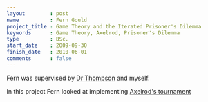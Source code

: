 ```yaml
---
layout        : post
name          : Fern Gould
project_title : Game Theory and the Iterated Prisoner's Dilemma
keywords      : Game Theory, Axelrod, Prisoner's Dilemma
type          : BSc.
start_date    : 2009-09-30
finish_date   : 2010-06-01
comments      : false
---
```


Fern was supervised by [Dr Thompson](http://www.cardiff.ac.uk/maths/contactsandpeople/profiles/thompsonjm1.html) and myself.

In this project Fern looked at implementing [Axelrod's tournament](http://en.wikipedia.org/wiki/The_Evolution_of_Cooperation)

